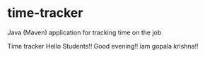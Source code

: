 # time-tracker
Java (Maven) application for tracking time on the job

Time tracker
Hello Students!!
Good evening!!
iam gopala krishna!!
